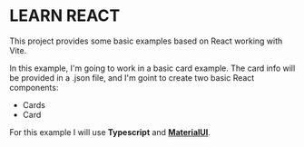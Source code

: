 # LEARN REACT

This project provides some basic examples based on React working with Vite.

In this example, I'm going to work in a basic card example. The card info will be provided in a .json file, and I'm goint to create two basic React components: 
- Cards
- Card

For this example I will use **Typescript** and [**MaterialUI**](https://mui.com/).